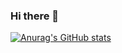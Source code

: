 ### Hi there 👋

[![Anurag's GitHub stats](https://github.com/DaniilSob2004/)](https://github.com/anuraghazra/github-readme-stats)
